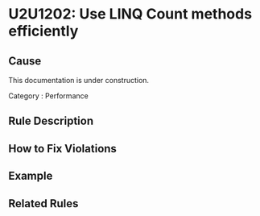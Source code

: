 # U2U1202: Use LINQ Count methods efficiently

## Cause

This documentation is under construction.

Category : Performance

## Rule Description



## How to Fix Violations



## Example



## Related Rules
